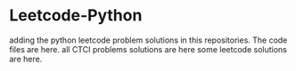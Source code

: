 # Leetcode-Python
adding the python leetcode problem solutions in this repositories. 
The code files are here.
all CTCI problems solutions are here
some leetcode solutions are here.




















































































































































































































































































































































































































































































































































































































































































































































































































































































































































































































































































































































































































